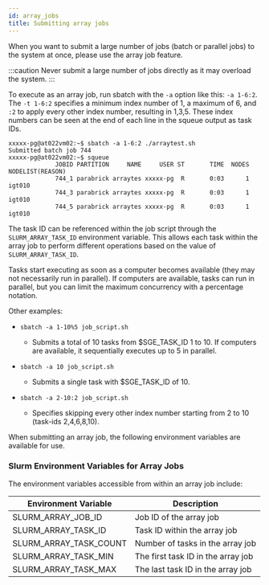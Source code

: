 ```yaml
---
id: array_jobs
title: Submitting array jobs
---
```


When you want to submit a large number of jobs (batch or parallel jobs) to the system at once, please use the array job feature.

:::caution
Never submit a large number of jobs directly as it may overload the system.
:::

To execute as an array job, run sbatch with the `-a` option like this: `-a 1-6:2`. The `-t 1-6:2` specifies a minimum index number of 1, a maximum of 6, and `:2` to apply every other index number, resulting in 1,3,5. These index numbers can be seen at the end of each line in the squeue output as task IDs.

```
xxxxx-pg@at022vm02:~$ sbatch -a 1-6:2 ./arraytest.sh 
Submitted batch job 744
xxxxx-pg@at022vm02:~$ squeue
             JOBID PARTITION     NAME     USER ST       TIME  NODES NODELIST(REASON)
             744_1 parabrick arraytes xxxxx-pg  R       0:03      1 igt010
             744_3 parabrick arraytes xxxxx-pg  R       0:03      1 igt010
             744_5 parabrick arraytes xxxxx-pg  R       0:03      1 igt010
```

The task ID can be referenced within the job script through the `SLURM_ARRAY_TASK_ID` environment variable. This allows each task within the array job to perform different operations based on the value of `SLURM_ARRAY_TASK_ID`.

Tasks start executing as soon as a computer becomes available (they may not necessarily run in parallel). If computers are available, tasks can run in parallel, but you can limit the maximum concurrency with a percentage notation.

Other examples:

- `sbatch -a 1-10%5 job_script.sh`
  - Submits a total of 10 tasks from $SGE_TASK_ID 1 to 10. If computers are available, it sequentially executes up to 5 in parallel.

- `sbatch -a 10 job_script.sh`
  - Submits a single task with $SGE_TASK_ID of 10.

- `sbatch -a 2-10:2 job_script.sh`
  - Specifies skipping every other index number starting from 2 to 10 (task-ids 2,4,6,8,10).

When submitting an array job, the following environment variables are available for use.

### Slurm Environment Variables for Array Jobs

The environment variables accessible from within an array job include:

| Environment Variable | Description |
|----------------------|-------------|
|SLURM_ARRAY_JOB_ID | Job ID of the array job|
|SLURM_ARRAY_TASK_ID | Task ID within the array job |
|SLURM_ARRAY_TASK_COUNT | Number of tasks in the array job |
|SLURM_ARRAY_TASK_MIN | The first task ID in the array job |
|SLURM_ARRAY_TASK_MAX | The last task ID in the array job |